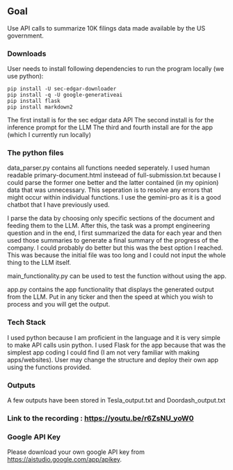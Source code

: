## Goal
Use API calls to summarize 10K filings data made available by the US government.

### Downloads
User needs to install following dependencies to run the program locally (we use python):

```
pip install -U sec-edgar-downloader
pip install -q -U google-generativeai
pip install flask
pip install markdown2
```

The first install is for the sec edgar data API
The second install is for the inference prompt for the LLM
The third and fourth install are for the app (which I currently run locally)

### The python files
data_parser.py contains all functions needed seperately. I used human readable primary-document.html insteead of full-submission.txt because I could parse the former one better and the latter contained (in my opinion) data that was unnecessary. This seperation is to resolve any errors that might occur within individual functions. I use the gemini-pro as it is a good chatbot that I have previously used.

I parse the data by choosing only specific sections of the document and feeding them to the LLM. After this, the task was a prompt engineering question and in the end, I first summarized the data for each year and then used those summaries to generate a final summary of the progress of the company. I could probably do better but this was the best option I reached. This was because the initial file was too long and I could not input the whole thing to the LLM itself.


main_functionality.py can be used to test the function without using the app.

app.py contains the app functionality that displays the generated output from the LLM. Put in any ticker and then the speed at which you wish to process and you will get the output.


### Tech Stack
I used python because I am proficient in the language and it is very simple to make API calls usin python. I used Flask for the app because that was the simplest app coding I could find (I am not very familiar with making apps/websites). User may change the structure and deploy their own app using the functions provided.

### Outputs
A few outputs have been stored in Tesla_output.txt and Doordash_output.txt

### Link to the recording : https://youtu.be/r6ZsNU_yoW0

### Google API Key
Please download your own google API key from https://aistudio.google.com/app/apikey.
